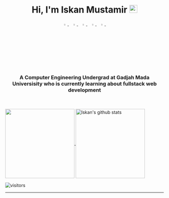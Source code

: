 <h1 align="center">Hi, I'm Iskan Mustamir <img src="https://media.giphy.com/media/hvRJCLFzcasrR4ia7z/giphy.gif" width="25px"></h1>

<p align="center">
  <a href="https://www.linkedin.com/in/iskanmr/">
   <img src="https://img.icons8.com/color/48/000000/linkedin.png" width="3.5%"/>
    </a><span>&nbsp;</span>
  <a href="https://twitter.com/iskanmr_">
    <img src="https://img.icons8.com/color/48/000000/twitter.png" width="3.5%"/>
  </a><span>&nbsp;</span>
  <a href="https://www.instagram.com/iskanmr/">
    <img src="https://img.icons8.com/fluent/48/000000/instagram-new.png" width="3.5%"/>
  </a><span>&nbsp;</span>
  <a href="mailto:iskan.mustamir@mail.ugm.ac.id">
    <img src="https://img.icons8.com/fluent/48/000000/gmail.png" width="3.5%"/>
  </a><span>&nbsp;</span>
  <a href="https://github.com/IskanMr">
    <img src="https://img.icons8.com/fluent/48/000000/github.png" width="3.5%"/>
  </a><span>&nbsp;</span>
</p>
<h3 align="center">A Computer Engineering Undergrad at Gadjah Mada Universisity who is currently learning about fullstack web development</h3>

<br>

<br>

  <a href="https://github.com/IskanMr">
    <img align="center" src="https://github-readme-stats.vercel.app/api/top-langs/?username=IskanMr&hide=ASP.NET,jupyter%20notebook&theme=dark&hide_langs_below=1" height="220px"/>
  </a>
  <a href="https://github.com/IskanMr">
   <img align="center" src="https://github-readme-stats.vercel.app/api?username=IskanMr&count_private=true&hide=stars&show_icons=true&theme=dark&line_height=27" alt="Iskan's github stats" height="220px" />
  </a>



![visitors](https://visitor-badge.laobi.icu/badge?page_id=IskanMr.408179647)

------